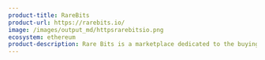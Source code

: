 ```yaml
---
product-title: RareBits
product-url: https://rarebits.io/
image: /images/output_md/httpsrarebitsio.png
ecosystem: ethereum
product-description: Rare Bits is a marketplace dedicated to the buying and selling of crypto assets.
---
```

